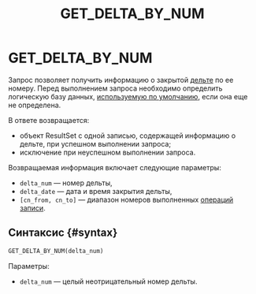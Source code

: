 ﻿---
layout: default
title: GET_DELTA_BY_NUM
nav_order: 26
parent: Запросы SQL+
grand_parent: Справочная информация
has_children: false
has_toc: false
---

# GET_DELTA_BY_NUM

Запрос позволяет получить информацию о закрытой [дельте](../../../overview/main_concepts/delta/delta.md) 
по ее номеру. Перед выполнением запроса необходимо определить логическую базу данных, 
[используемую по умолчанию](../../../working_with_system/other_features/default_db_set-up/default_db_set-up.md), 
если она еще не определена.

В ответе возвращается:
*   объект ResultSet c одной записью, содержащей информацию о дельте, при успешном выполнении запроса;
*   исключение при неуспешном выполнении запроса.

Возвращаемая информация включает следующие параметры:
*   `delta_num` — номер дельты,
*   `delta_date` — дата и время закрытия дельты,
*   `[cn_from, cn_to]` — диапазон номеров выполненных [операций записи](../../../overview/main_concepts/write_operation/write_operation.md).

## Синтаксис {#syntax}

```sql
GET_DELTA_BY_NUM(delta_num)
```

Параметры:
*   `delta_num` — целый неотрицательный номер дельты.
